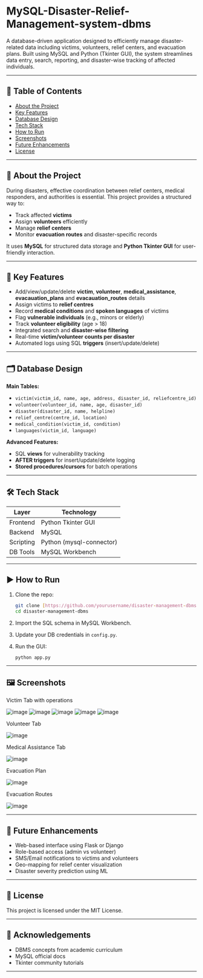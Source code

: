 # MySQL-Disaster-Relief-Management-system-dbms

A database-driven application designed to efficiently manage disaster-related data including victims, volunteers, relief centers, and evacuation plans. Built using MySQL and Python (Tkinter GUI), the system streamlines data entry, search, reporting, and disaster-wise tracking of affected individuals.

---

## 📌 Table of Contents

* [About the Project](#about-the-project)
* [Key Features](#key-features)
* [Database Design](#database-design)
* [Tech Stack](#tech-stack)
* [How to Run](#how-to-run)
* [Screenshots](#screenshots)
* [Future Enhancements](#future-enhancements)
* [License](#license)

---

## 📖 About the Project

During disasters, effective coordination between relief centers, medical responders, and authorities is essential. This project provides a structured way to:

* Track affected **victims**
* Assign **volunteers** efficiently
* Manage **relief centers**
* Monitor **evacuation routes** and disaster-specific records

It uses **MySQL** for structured data storage and **Python Tkinter GUI** for user-friendly interaction.

---

## 🌟 Key Features

* Add/view/update/delete **victim**, **volunteer**, **medical_assistance**,  **evacauation_plans** and **evacauation_routes** details
* Assign victims to **relief centres**
* Record **medical conditions** and **spoken languages** of victims
* Flag **vulnerable individuals** (e.g., minors or elderly)
* Track **volunteer eligibility** (age > 18)
* Integrated search and **disaster-wise filtering**
* Real-time **victim/volunteer counts per disaster**
* Automated logs using SQL **triggers** (insert/update/delete)

---

## 🗂️ Database Design

**Main Tables:**

* `victim(victim_id, name, age, address, disaster_id, reliefcentre_id)`
* `volunteer(volunteer_id, name, age, disaster_id)`
* `disaster(disaster_id, name, helpline)`
* `relief_centre(centre_id, location)`
* `medical_condition(victim_id, condition)`
* `languages(victim_id, language)`

**Advanced Features:**

* SQL **views** for vulnerability tracking
* **AFTER triggers** for insert/update/delete logging
* **Stored procedures/cursors** for batch operations

---

## 🛠 Tech Stack

| Layer     | Technology               |
| --------- | ------------------------ |
| Frontend  | Python Tkinter GUI       |
| Backend   | MySQL                    |
| Scripting | Python (mysql-connector) |
| DB Tools  | MySQL Workbench          |

---

## ▶️ How to Run

1. Clone the repo:

   ```bash
   git clone [https://github.com/yourusername/disaster-management-dbms.git](https://github.com/vaishnavi-nss/MySQL-Disaster-Relief-Management-system-dbms)
   cd disaster-management-dbms
   ```
2. Import the SQL schema in MySQL Workbench.
3. Update your DB credentials in `config.py`.
4. Run the GUI:

   ```bash
   python app.py
   ```

---

## 🖼️ Screenshots

Victim Tab with operations

![image](https://github.com/user-attachments/assets/ca208e91-018b-4167-b264-3d3dac7a1830)
![image](https://github.com/user-attachments/assets/ef941cfd-d46f-47b1-ae56-112632f9e7d7)
![image](https://github.com/user-attachments/assets/505d2d05-21ec-48d3-b138-de62cee8ccf4)
![image](https://github.com/user-attachments/assets/217241c1-fc22-47e4-8d4e-a6322a079727)
![image](https://github.com/user-attachments/assets/b21c3dc3-417e-4873-bf33-b613eed4ddca)

Volunteer Tab

![image](https://github.com/user-attachments/assets/d5506e3b-0136-4c0e-9a15-8d52a41e03f4)

Medical Assistance Tab

![image](https://github.com/user-attachments/assets/6dbfbb79-e5e3-49e8-a91e-3ec15593732d)

Evacuation Plan

![image](https://github.com/user-attachments/assets/f4610a38-4631-4abd-9ff2-81f475a193cf)

Evacuation Routes

![image](https://github.com/user-attachments/assets/237f265b-6903-41c7-be45-9c3c66812971)

---

## 🚀 Future Enhancements

* Web-based interface using Flask or Django
* Role-based access (admin vs volunteer)
* SMS/Email notifications to victims and volunteers
* Geo-mapping for relief center visualization
* Disaster severity prediction using ML

---

## 📄 License

This project is licensed under the MIT License.

---

## 🙌 Acknowledgements

* DBMS concepts from academic curriculum
* MySQL official docs
* Tkinter community tutorials

---

